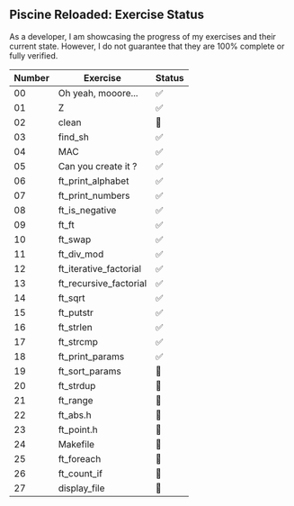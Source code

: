 ## Piscine Reloaded: Exercise Status

As a developer, I am showcasing the progress of my exercises and their current state. However, I do not guarantee that they are 100% complete or fully verified.

| Number | Exercise | Status |
|---|---|---|
| 00 | Oh yeah, mooore... | ✅ |
| 01 | Z | ✅ |
| 02 | clean | 🚧 |
| 03 | find_sh | ✅ |
| 04 | MAC | ✅ |
| 05 | Can you create it ? | ✅ |
| 06 | ft_print_alphabet | ✅ |
| 07 | ft_print_numbers | ✅ |
| 08 | ft_is_negative | ✅ |
| 09 | ft_ft | ✅ |
| 10 | ft_swap | ✅ |
| 11 | ft_div_mod | ✅ |
| 12 | ft_iterative_factorial | ✅ |
| 13 | ft_recursive_factorial | ✅ |
| 14 | ft_sqrt | ✅ |
| 15 | ft_putstr | ✅ |
| 16 | ft_strlen | ✅ |
| 17 | ft_strcmp | ✅ |
| 18 | ft_print_params | ✅ |
| 19 | ft_sort_params | 🚧 |
| 20 | ft_strdup | 🚧 |
| 21 | ft_range | 🚧 |
| 22 | ft_abs.h | 🚧 |
| 23 | ft_point.h | 🚧 |
| 24 | Makefile | 🚧 |
| 25 | ft_foreach | 🚧 |
| 26 | ft_count_if | 🚧 |
| 27 | display_file | 🚧 |
